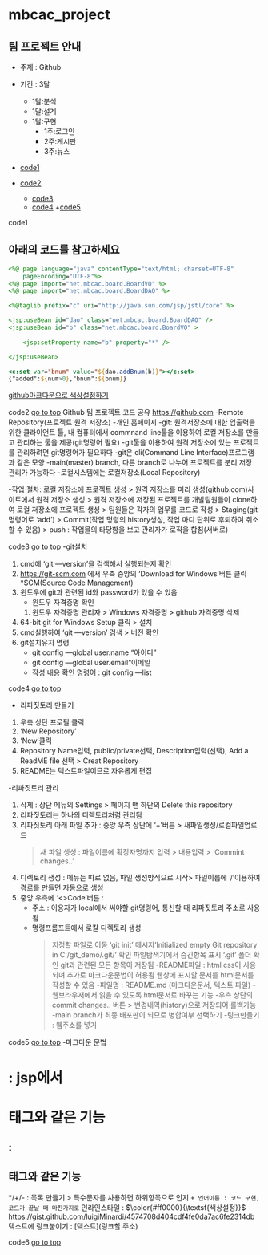 <a name="top"></a>

# mbcac_project
## 팀 프로젝트 안내

* 주제 : Github
* 기간 : 3달
  + 1달:분석
  + 1달:설계
  + 1달:구현
    - 1주:로그인
    - 2주:게시판
    - 3주:뉴스

* [code1](#code1)
* [code2](#code2)
  - [code3](#code3)
  - [code4](#code4)
     +[code5](#code5)

   
      
<a name="code1">code1</a>
## 아래의 코드를 참고하세요
```jsp
<%@ page language="java" contentType="text/html; charset=UTF-8"
    pageEncoding="UTF-8"%>
<%@ page import="net.mbcac.board.BoardVO" %>
<%@ page import="net.mbcac.board.BoardDAO" %>

<%@taglib prefix="c" uri="http://java.sun.com/jsp/jstl/core" %>

<jsp:useBean id="dao" class="net.mbcac.board.BoardDAO" />
<jsp:useBean id="b" class="net.mbcac.board.BoardVO" >
	
	<jsp:setProperty name="b" property="*" />

</jsp:useBean>

<c:set var="bnum" value="${dao.addBnum(b)}"></c:set>
{"added":${num>0},"bnum":${bnum}}
```
[github마크다운으로 색상설정하기](https://gist.github.com/luigiMinardi/4574708d404cdf4fe0da7ac6fe2314db)




<a name="code2">code2</a> [go to top](#top)
Github
팀 프로젝트 코드 공유
https://github.com 
 -Remote Repository(프로젝트 원격 저장소)
 -개인 홈페이지
 -git: 원격저장소에 대한 입출력을 위한 클라이언트 툴, 내 컴퓨터에서 commnand line툴을 이용하여 로컬 저장소를 만들고 관리하는 툴을 제공(git명령어 필요)
 -git툴을 이용하여 원격 저장소에 있는 프로젝트를 관리하려면 git명령어가 필요하다
 -git은 cli(Command Line Interface)프로그램과 같은 모양
 -main(master) branch, 다른 branch로 나누어 프로젝트를 분리 저장 관리가 가능하다
 -로컬시스템에는 로컬저장소(Local Repository)

-작업 절차:
	로컬 저장소에 프로젝트 생성 
	> 원격 저장소를 미리 생성(github.com)사이트에서 원격 저장소 생성 
	> 원격 저장소에 저장된 프로젝트를 개발팀원들이 clone하여 
	  로컬 저장소에 프로젝트 생성
	> 팀원들은 각자의 업무를 코드로 작성
	> Staging(git명령어로 ‘add’) 
	> Commit(작업 명령의 history생성, 작업 마디 단위로 후퇴하여 취소할 수 있음) 
	> push : 작업물의 타당함을 보고 관리자가 로직을 합침(서버로)


 
<a name="code3">code3</a> [go to top](#top)
 -git설치
1. cmd에 ‘git —version’을 검색해서 실행되는지 확인
2. https://git-scm.com 에서 우측 중앙의 ‘Download for Windows’버튼 클릭
*SCM(Source Code Management)
3. 윈도우에 git과 관련된 id와 password가 있을 수 있음
   - 윈도우 자격증명 확인
	1. 윈도우 자격증명 관리자 > Windows 자격증명 > github 자격증명 삭제
4. 64-bit git for Windows Setup  클릭 > 설치
5. cmd실행하여 ‘git —version’ 검색 > 버전 확인
6. git설치유지 명령
	- git config —global user.name “아이디”
	- git config —global user.email“이메일
	- 작성 내용 확인 명령어 : git config —list



<a name="code4">code4</a> [go to top](#top)
 - 리파짓토리 만들기
1. 우측 상단 프로필 클릭
2. ‘New Repository’
3. ‘New’클릭
4. Repository Name입력, public/private선택, Description입력(선택), Add a ReadME file 선택 > Creat Repository
5. README는 텍스트파일이므로 자유롭게 편집

 -리파짓토리 관리
1. 삭제 : 상단 메뉴의 Settings > 페이지 맨 하단의 Delete this repository
2. 리파짓토리는 하나의 디렉토리처럼 관리됨
3. 리파짓토리 아래 파일 추가 : 중앙 우측 상단에 ‘+’버튼 > 새파일생성/로컬파일업로드
	> 새 파일 생성 : 파일이름에 확장자명까지 입력 > 내용입력 > ‘Commint changes..’
4. 디렉토리 생성 : 메뉴는 따로 없음, 파일 생성방식으로 시작> 파일이름에 ‘/’이용하여 경로를 만들면 자동으로 생성
5. 중앙 우측에 ‘<>Code’버튼 : 
	- 주소 : 이용자가 local에서 써야할 git명령어, 통신할 때 리파짓토리 주소로 사용됨 
	- 명령프롬프트에서 로칼 디렉토리 생성 
		> 지정할 파일로 이동
		> ‘git init’ 
		> 메시지‘Initialized empty Git repository in C:/git_demo/.git/’ 확인
		> 파일탐색기에서 숨긴항목 표시
		> ‘.git’ 폴더 확인 
		git과 관련된 모든 항목이 저장됨
 -README파일 : html css이 사용되며 추가로 마크다운문법이 허용됨
	웹상에 표시할 문서를 html문서를 작성할 수 있음
	-파일명 : README.md (마크다운문서, 텍스트 파일)
	-웹브라우저에서 읽을 수 있도록 html문서로 바꾸는 기능
	-우측 상단의 commit changes.. 버튼 > 변경내역(history)으로 저장되어 롤백가능
	-main branch가 최종 배포판이 되므로 병합여부 선택하기
	-링크만들기 : 웹주소를 넣기


<a name="code5">code5</a> [go to top](#top)
 -마크다운 문법
# : jsp에서 <h1>태그와 같은 기능
## : <h2>태그와 같은 기능
*/+/- : 목록 만들기 > 특수문자를 사용하면 하위항목으로 인지
``` + 언어이름 : 코드 구현, 코드가 끝날 때 마찬가지로 ```
인라인스타일 : $\color{#ff0000}{\textsf{색상설정}}$
https://gist.github.com/luigiMinardi/4574708d404cdf4fe0da7ac6fe2314db
텍스트에 링크붙이기 : [텍스트](링크할 주소)



<a name="code6">code6</a> [go to top](#top)
